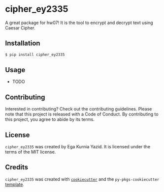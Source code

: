 # cipher_ey2335

A great package for hw07! It is the tool to encrypt and decrypt text using Caesar Cipher.

## Installation

```bash
$ pip install cipher_ey2335
```

## Usage

- TODO

## Contributing

Interested in contributing? Check out the contributing guidelines. Please note that this project is released with a Code of Conduct. By contributing to this project, you agree to abide by its terms.

## License

`cipher_ey2335` was created by Ega Kurnia Yazid. It is licensed under the terms of the MIT license.

## Credits

`cipher_ey2335` was created with [`cookiecutter`](https://cookiecutter.readthedocs.io/en/latest/) and the `py-pkgs-cookiecutter` [template](https://github.com/py-pkgs/py-pkgs-cookiecutter).
